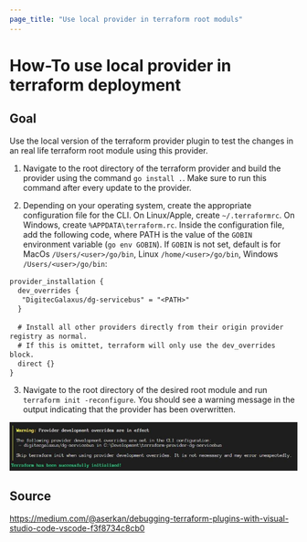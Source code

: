 ```yaml
---
page_title: "Use local provider in terraform root moduls"
---
```


# How-To use local provider in terraform deployment

## Goal

Use the local version of the terraform provider plugin to test the changes in an real life terraform root module using this provider.

1. Navigate to the root directory of the terraform provider and build the provider using the command `go install .`.
Make sure to run this command after every update to the provider.

2. Depending on your operating system, create the appropriate configuration file for the CLI.
On Linux/Apple, create `~/.terraformrc`.
On Windows, create `%APPDATA\terraform.rc`.
Inside the configuration file, add the following code, where PATH is the value of the `GOBIN` environment variable (`go env GOBIN`).
If `GOBIN` is not set, default is for MacOs `/Users/<user>/go/bin`, Linux `/home/<user>/go/bin`, Windows `/Users/<user>/go/bin`:

```hcl
provider_installation {
  dev_overrides {
   "DigitecGalaxus/dg-servicebus" = "<PATH>"
  }

  # Install all other providers directly from their origin provider registry as normal.
  # If this is omittet, terraform will only use the dev_overrides block.
  direct {}
}
```

3. Navigate to the root directory of the desired root module and run `terraform init -reconfigure`. You should see a warning message in the output indicating that the provider has been overwritten.

![Provider overwrite warning](provider_overwrite.jpg)


## Source

https://medium.com/@aserkan/debugging-terraform-plugins-with-visual-studio-code-vscode-f3f8734c8cb0
